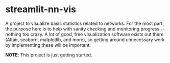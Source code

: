 # streamlit-nn-vis
A project to visualize basic statistics related to networks. For the most part, the purpose here is to help with sanity checking and monitoring progress -- nothing too crazy. A lot of good, free visualization software exists out there (Altair, seaborn, matplotlib, and more), so getting around unnecessary work by implementing these will be important.

**NOTE**: This project is just getting started.
